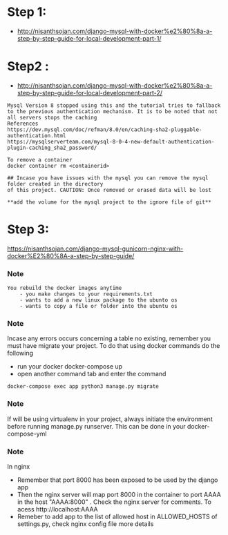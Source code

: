 # Step 1:

- http://nisanthsojan.com/django-mysql-with-docker%e2%80%8a-a-step-by-step-guide-for-local-development-part-1/

# Step2 :

- http://nisanthsojan.com/django-mysql-with-docker%e2%80%8a-a-step-by-step-guide-for-local-development-part-2/

```Please follow the step and understand the reason why we are using mysql_native_password
Mysql Version 8 stopped using this and the tutorial tries to fallback to the previous authentication mechanism. It is to be noted that not all servers stops the caching
References
https://dev.mysql.com/doc/refman/8.0/en/caching-sha2-pluggable-authentication.html
https://mysqlserverteam.com/mysql-8-0-4-new-default-authentication-plugin-caching_sha2_password/

To remove a container
docker container rm <containerid>

## Incase you have issues with the mysql you can remove the mysql folder created in the directory
of this project. CAUTION: Once removed or erased data will be lost

**add the volume for the mysql project to the ignore file of git**

```

# Step 3:

https://nisanthsojan.com/django-mysql-gunicorn-nginx-with-docker%E2%80%8A-a-step-by-step-guide/

### Note

```
You rebuild the docker images anytime
    - you make changes to your requirements.txt
    - wants to add a new linux package to the ubunto os
    - wants to copy a file or folder into the ubuntu os
```

### Note

Incase any errors occurs concerning a table no existing, remember you must have migrate your project. To do that using docker commands do the following

- run your docker docker-compose up
- open another command tab and enter the command

```
docker-compose exec app python3 manage.py migrate
```

### Note

If will be using virtualenv in your project, always initiate the environment
before running manage.py runserver. This can be done in your docker-compose-yml

### Note

In nginx

- Remember that port 8000 has been exposed to be used by the django app
- Then the nginx server will map port 8000 in the container to port AAAA in the host "AAAA:8000" . Check the nginx server for comments. To acess http://localhost:AAAA
- Remeber to add app to the list of allowed host in ALLOWED_HOSTS of settings.py, check nginx config file more details
